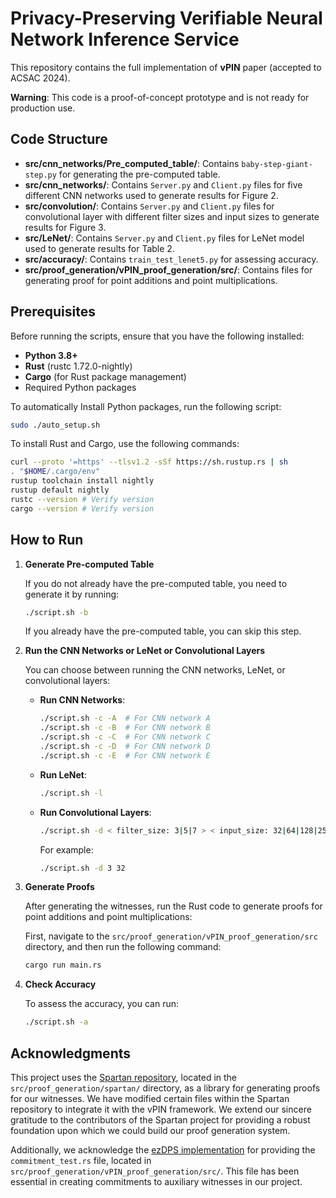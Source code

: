 # Privacy-Preserving Verifiable Neural Network Inference Service

This repository contains the full implementation of **vPIN** paper (accepted to ACSAC 2024).

**Warning**: This code is a proof-of-concept prototype and is not ready for production use.

## Code Structure
- **src/cnn_networks/Pre_computed_table/**: Contains `baby-step-giant-step.py` for generating the pre-computed table.
- **src/cnn_networks/**: Contains `Server.py` and `Client.py` files for five different CNN networks used to generate results for Figure 2.
- **src/convolution/**: Contains `Server.py` and `Client.py` files for convolutional layer with different filter sizes and input sizes to generate results for Figure 3.
- **src/LeNet/**: Contains `Server.py` and `Client.py` files for LeNet model used to generate results for Table 2.
- **src/accuracy/**: Contains `train_test_lenet5.py` for assessing accuracy.
- **src/proof_generation/vPIN_proof_generation/src/**: Contains files for generating proof for point additions and point multiplications.

## Prerequisites

Before running the scripts, ensure that you have the following installed:

- **Python 3.8+**
- **Rust** (rustc 1.72.0-nightly)
- **Cargo** (for Rust package management)
- Required Python packages

To automatically Install Python packages, run the following script:

```bash
sudo ./auto_setup.sh
```

To install Rust and Cargo, use the following commands:

```bash
curl --proto '=https' --tlsv1.2 -sSf https://sh.rustup.rs | sh
. "$HOME/.cargo/env"
rustup toolchain install nightly
rustup default nightly
rustc --version # Verify version
cargo --version # Verify version
```

## How to Run

1. **Generate Pre-computed Table**

   If you do not already have the pre-computed table, you need to generate it by running:

   ```bash
   ./script.sh -b
   ```

   If you already have the pre-computed table, you can skip this step.

2. **Run the CNN Networks or LeNet or Convolutional Layers**

   You can choose between running the CNN networks, LeNet, or convolutional layers:

   - **Run CNN Networks**:
     ```bash
     ./script.sh -c -A  # For CNN network A
     ./script.sh -c -B  # For CNN network B
     ./script.sh -c -C  # For CNN network C
     ./script.sh -c -D  # For CNN network D
     ./script.sh -c -E  # For CNN network E
     ```

   - **Run LeNet**:
     ```bash
     ./script.sh -l
     ```

   - **Run Convolutional Layers**:
     ```bash
     ./script.sh -d < filter_size: 3|5|7 > < input_size: 32|64|128|256 >
     ```

     For example:
     ```bash
     ./script.sh -d 3 32
     ```

3. **Generate Proofs**

   After generating the witnesses, run the Rust code to generate proofs for point additions and point multiplications:

   First, navigate to the `src/proof_generation/vPIN_proof_generation/src` directory, and then run the following command:

   ```bash
   cargo run main.rs
   ```

4. **Check Accuracy**

   To assess the accuracy, you can run:

   ```bash
   ./script.sh -a
   ```

## Acknowledgments

This project uses the [Spartan repository](https://github.com/microsoft/Spartan), located in the `src/proof_generation/spartan/` directory, as a library for generating proofs for our witnesses. We have modified certain files within the Spartan repository to integrate it with the vPIN framework. We extend our sincere gratitude to the contributors of the Spartan project for providing a robust foundation upon which we could build our proof generation system.

Additionally, we acknowledge the [ezDPS implementation](https://github.com/vt-asaplab/ezDPS) for providing the `commitment_test.rs` file, located in `src/proof_generation/vPIN_proof_generation/src/`. This file has been essential in creating commitments to auxiliary witnesses in our project.

